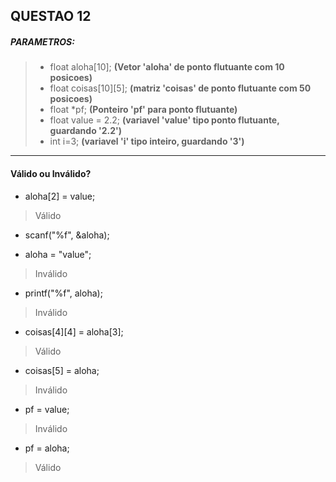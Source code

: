 ## QUESTAO 12


##### PARAMETROS:
>- float aloha[10]; __(Vetor 'aloha' de ponto flutuante com 10 posicoes)__
>- float coisas[10][5]; __(matriz 'coisas' de ponto flutuante com 50 posicoes)__
>- float *pf; __(Ponteiro 'pf' para ponto flutuante)__
>- float value = 2.2; __(variavel 'value' tipo ponto flutuante, guardando '2.2')__
>- int i=3; __(variavel 'i' tipo inteiro, guardando '3')__
_____
#### Válido ou Inválido?

- aloha[2] = value; 
> Válido
- scanf("%f", &aloha); 
> 
- aloha = "value"; 
> Inválido
- printf("%f", aloha); 
> Inválido
- coisas[4][4] = aloha[3]; 
> Válido
- coisas[5] = aloha;
> Inválido
- pf = value;
> Inválido
- pf = aloha;
> Válido

